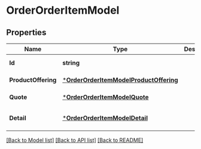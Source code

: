 # OrderOrderItemModel

## Properties
Name | Type | Description | Notes
------------ | ------------- | ------------- | -------------
**Id** | **string** |  | [default to null]
**ProductOffering** | [***OrderOrderItemModelProductOffering**](orderOrderItemModel_productOffering.md) |  | [default to null]
**Quote** | [***OrderOrderItemModelQuote**](orderOrderItemModel_quote.md) |  | [default to null]
**Detail** | [***OrderOrderItemModelDetail**](orderOrderItemModel_detail.md) |  | [optional] [default to null]

[[Back to Model list]](../README.md#documentation-for-models) [[Back to API list]](../README.md#documentation-for-api-endpoints) [[Back to README]](../README.md)

